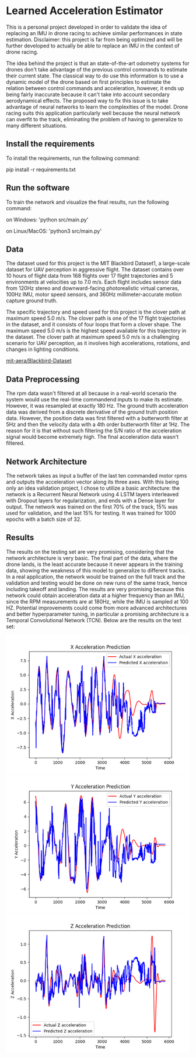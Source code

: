 # Learned Acceleration Estimator

This is a personal project developed in order to validate the idea of replacing an IMU in drone racing to achieve similar performances in state estimation.
Disclaimer: this project is far from being optimized and will be further developed to actually be able to replace an IMU in the context of drone racing.

The idea behind the project is that an state-of-the-art odometry systems for drones don't take advantage of the previous control commands to estimate their current state. The classical way to do use this information is to use a dynamic model of the drone based on first principles to estimate the relation between control commands and acceleration, however, it ends up being fairly inaccurate because it can't take into account secondary aerodynamical effects. The proposed way to fix this issue is to take advantage of neural networks to learn the complexities of the model. Drone racing suits this application particularly well because the neural network can overfit to the track, eliminating the problem of having to generalize to many different situations.

## Install the requirements

To install the requirements, run the following command:

pip install -r requirements.txt

## Run the software

To train the network and visualize the final results, run the following command:

on Windows:
'python src/main.py'

on Linux/MacOS:
'python3 src/main.py'

## Data

The dataset used for this project is the MIT Blackbird Dataset1, a large-scale dataset for UAV perception in aggressive flight. The dataset contains over 10 hours of flight data from 168 flights over 17 flight trajectories and 5 environments at velocities up to 7.0 m/s. Each flight includes sensor data from 120Hz stereo and downward-facing photorealistic virtual cameras, 100Hz IMU, motor speed sensors, and 360Hz millimeter-accurate motion capture ground truth.

The specific trajectory and speed used for this project is the clover path at maximum speed 5.0 m/s. The clover path is one of the 17 flight trajectories in the dataset, and it consists of four loops that form a clover shape. The maximum speed 5.0 m/s is the highest speed available for this trajectory in the dataset. The clover path at maximum speed 5.0 m/s is a challenging scenario for UAV perception, as it involves high accelerations, rotations, and changes in lighting conditions.

[mit-aera/Blackbird-Dataset](https://github.com/mit-aera/Blackbird-Dataset)


## Data Preprocessing
The rpm data wasn't filtered at all because in a real-world scenario the system would use the real-time commandend inputs to make its estimate. However, it was resampled at exactly 180 Hz.
The ground truth acceleration data was derived from a discrete derivative of the ground truth position data. However, the position data was first filtered with a butterworth filter at 5Hz and then the velocity data with a 4th order butterworth filter at 1Hz. The reason for it is that without such filtering the S/N ratio of the acceleration signal would become extremely high. The final acceleration data wasn't filtered.

## Network Architecture
The network takes as input a buffer of the last ten commanded motor rpms and outputs the acceleration vector along its three axes.
With this being only an idea validation project, I chose to utilize a basic architecture: the network is a Recurrent Neural Network using 4 LSTM layers interleaved with Dropout layers for regularization, and ends with a Dense layer for output.
The network was trained on the first 70% of the track, 15% was used for validation, and the last 15% for testing. It was trained for 1000 epochs with a batch size of 32.

## Results
The results on the testing set are very promising, considering that the network architecture is very basic. The final part of the data, where the drone lands, is the least accurate because it never appears in the training data, showing the weakness of this model to generalize to different tracks. In a real application, the network would be trained on the full track and the validation and testing would be done on new runs of the same track, hence including takeoff and landing.
The results are very promising because this network could obtain acceleration data at a higher frequency than an IMU, since the RPM measurements are at 180Hz, while the IMU is sampled at 100 HZ.
Potential improvements could come from more advanced architectures and better hyperparameter tuning, in particular a promising architecture is a Temporal Convolutional Network (TCN).
Below are the results on the test set:

![X test results](cloverData/results/Xtestresults.png)
![Y test results](cloverData/results/Ytestresults.png)
![Z test results](cloverData/results/Ztestresults.png)
